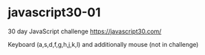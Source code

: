 # javascript30-01
30 day JavaScript challenge https://javascript30.com/  

Keyboard (a,s,d,f,g,h,j,k,l) and additionally mouse (not in challenge)
